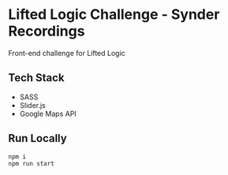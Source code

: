 # Lifted Logic Challenge - Synder Recordings

Front-end challenge for Lifted Logic

## Tech Stack

- SASS
- Slider.js
- Google Maps API

## Run Locally

```bash
npm i
npm run start
```
